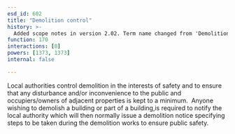 ```yaml
---
esd_id: 602
title: "Demolition control"
history: >-
  Added scope notes in version 2.02. Term name changed from 'Demolitions - control and advice' to 'Land and property - demolitions - control and advice' in version 3.00. Name changed to 'Demolition control' and scope notes revised in version 4.00.
function: 170
interactions: [8]
powers: [1373, 1373]
internal: false

---
```


Local authorities control demolition in the interests of safety and to ensure that any disturbance and/or inconvenience to the public and occupiers/owners of adjacent properties is kept to a minimum.  Anyone wishing to demolish a building or part of a building,is required to notify the local authority which will then normally issue a demolition notice specifying steps to be taken during the demolition works to ensure public safety.

